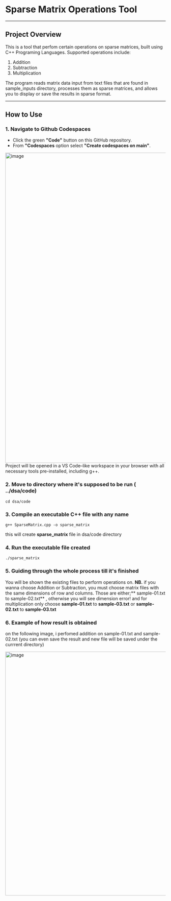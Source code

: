 # Sparse Matrix Operations Tool
----------------------------------------------------------

## Project Overview

This is a tool that perfom certain operations on sparse matrices, built using C++ Programing Languages. Supported operations include:

1. Addition
2. Subtraction
3. Multiplication

The program reads matrix data input from text files that are found in sample_inputs directory, processes them as sparse matrices, and allows you to display or save the results in sparse format.

---

## How to Use


### 1. Navigate to Github Codespaces
- Click the green **"Code"** button on this GitHub repository.
- From **"Codespaces** option select **"Create codespaces on main"**.
<img width="1918" height="972" alt="image" src="https://github.com/user-attachments/assets/630761ed-eb2c-4edf-b91c-82ff948c5831" />
Project will be opened in a VS Code–like workspace in your browser with all necessary tools pre-installed, including g++.


### 2. Move to directory where it's supposed to be run ( ../dsa/code)

``` 
cd dsa/code
```
### 3. Compile an executable C++ file with any name

```
g++ SparseMatrix.cpp -o sparse_matrix
```
this will create **sparse_matrix** file in dsa/code directory

### 4. Run the executable file created 

```
./sparse_matrix
```
### 5. Guiding through the whole process till it's finished
You will be shown the existing files to perform operations on.
**NB.** if you wanna choose Addition or Subtraction, you must choose matrix files with the same dimensions of row and columns. Those are either;** sample-01.txt to sample-02.txt** , otherwise you will see dimension error!
and for multiplication only choose **sample-01.txt** to **sample-03.txt** or **sample-02.txt** to **sample-03.txt**

### 6. Example of how result is obtained
on the following image, i perfomed addition on sample-01.txt and sample-02.txt (you can even save the result and new file will be saved under the currrent directory)

<img width="1919" height="764" alt="image" src="https://github.com/user-attachments/assets/6fd8a2ef-e59f-4afe-b76e-5e1a01660850" />

